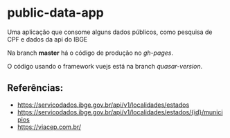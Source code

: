 # public-data-app

Uma aplicação que consome alguns dados públicos, como pesquisa de CPF e dados da api do IBGE

Na branch **master** há o código de produção no *gh-pages*.

O código usando o framework vuejs está na branch *quasar-version*.

## Referências:

* https://servicodados.ibge.gov.br/api/v1/localidades/estados
* https://servicodados.ibge.gov.br/api/v1/localidades/estados/{id}/municipios
* https://viacep.com.br/
